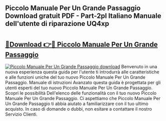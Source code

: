 ## Piccolo Manuale Per Un Grande Passaggio Download gratuit PDF - Part-2pl Italiano Manuale dell'utente di riparazione UQ4xp

# <h2><a href="http://dfbghup.blite.top/?on=Piccolo+Manuale+Per+Un+Grande+Passaggio">🔗Download 👉🔴 Piccolo Manuale Per Un Grande Passaggio</a></h2>

[![Piccolo Manuale Per Un Grande Passaggio download](https://i.imgur.com/lujVjoI.png)](http://dfbghup.blite.top/?on=Piccolo+Manuale+Per+Un+Grande+Passaggio)
Benvenuto in una nuova esperienza questa guida per l'utente ti introdurrà alle caratteristiche e alle funzioni uniche del tuo nuovo Piccolo Manuale Per Un Grande Passaggio. Manuale di istruzioni Avanzato questa guida è progettata per gli utenti esperti del tuo nuovo Piccolo Manuale Per Un Grande Passaggio. Scopri le possibilità Dell'elenco delle funzionalità con il tuo nuovo Piccolo Manuale Per Un Grande Passaggio. Ci aspettiamo che Piccolo Manuale Per Un Grande Passaggio ti abbia aiutato a familiarizzare con il tuo ultimo acquisto. In caso di domande o dubbi, non esitare a contattare il nostro Servizio Clienti.
